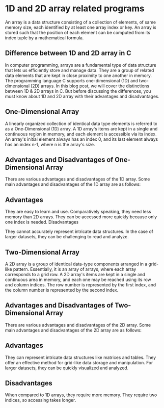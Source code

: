 # 1D and 2D array related programs

An array is a data structure consisting of a collection of elements, of same memory size, each identified by at least one array index or key. An array is stored such that the position of each element can be computed from its index tuple by a mathematical formula.

## Difference between 1D and 2D array in C
In computer programming, arrays are a fundamental type of data structure that lets us efficiently store and manage data. They are a group of related data elements that are kept in close proximity to one another in memory. The programming language C supports one-dimensional (1D) and two-dimensional (2D) arrays. In this blog post, we will cover the distinctions between 1D & 2D arrays in C. But before discussing the differences, you must know about 1D and 2D array with their advantages and disadvantages.

## One-Dimensional Array
A linearly organized collection of identical data type elements is referred to as a One-Dimensional (1D) array. A 1D array's items are kept in a single and continuous region in memory, and each element is accessible via its index. An array's initial element always has an index 0, and its last element always has an index n-1, where n is the array's size.

## Advantages and Disadvantages of One-Dimensional Array
There are various advantages and disadvantages of the 1D array. Some main advantages and disadvantages of the 1D array are as follows:

## Advantages
They are easy to learn and use.
Comparatively speaking, they need less memory than 2D arrays.
They can be accessed more quickly because only one index is needed.
Disadvantages

They cannot accurately represent intricate data structures.
In the case of larger datasets, they can be challenging to read and analyze.

## Two-Dimensional Array
A 2D array is a group of identical data-type components arranged in a grid-like pattern. Essentially, it is an array of arrays, where each array corresponds to a grid row. A 2D array's items are kept in a single and continuous area in memory, and each one may be reached using its row and column indices. The row number is represented by the first index, and the column number is represented by the second index.

## Advantages and Disadvantages of Two-Dimensional Array
There are various advantages and disadvantages of the 2D array. Some main advantages and disadvantages of the 2D array are as follows:

## Advantages
They can represent intricate data structures like matrices and tables.
They offer an effective method for grid-like data storage and manipulation.
For larger datasets, they can be quickly visualized and analyzed.

## Disadvantages
When compared to 1D arrays, they require more memory.
They require two indices, so accessing takes longer.